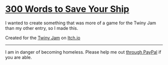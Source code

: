 # [300 Words to Save Your Ship](https://tangentfox.itch.io/300-words-to-save-your-ship)

I wanted to create something that was more of a game for the Twiny Jam than my other entry, so I made this.

Created for the [Twiny Jam](http://itch.io/jam/twiny) on [Itch.io](https://tangentfox.itch.io/300-words-to-save-your-ship)

---

I am in danger of becoming homeless. Please help me out [through PayPal](https://paypal.me/guard13007) if you are able.
